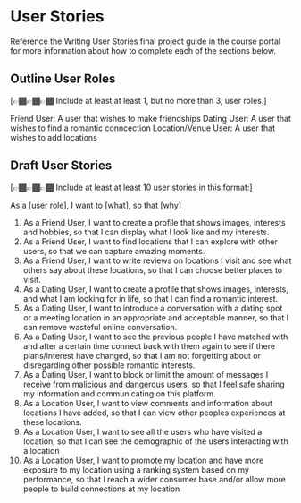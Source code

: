 # User Stories

Reference the Writing User Stories final project guide in the course portal for more information about how to complete each of the sections below.

## Outline User Roles

[👉🏾👉🏾👉🏾 Include at least at least 1, but no more than 3, user roles.]

Friend User: A user that wishes to make friendships
Dating User: A user that wishes to find a romantic conncection
Location/Venue User: A user that wishes to add locations

## Draft User Stories

[👉🏾👉🏾👉🏾 Include at least at least 10 user stories in this format:]

As a [user role], I want to [what], so that [why]

1. As a Friend User, I want to create a profile that shows images, interests and hobbies, so that I can display what I look like and my interests.
2. As a Friend User, I want to find locations that I can explore with other users, so that we can capture amazing moments.
3. As a Friend User, I want to write reviews on locations I visit and see what others say about these locations, so that I can choose better places to visit.
4. As a Dating User, I want to create a profile that shows images, interests, and what I am looking for in life, so that I can find a romantic interest.
5. As a Dating User, I want to introduce a conversation with a dating spot or a meeting location in an appropriate and acceptable manner, so that I can remove wasteful online conversation.
6. As a Dating User, I want to see the previous people I have matched with and after a certain time connect back with them again to see if there plans/interest have changed, so that I am not forgetting about or disregarding other possible romantic interests.
7. As a Dating User, I want to block or limit the amount of messages I receive from malicious and dangerous users, so that I feel safe sharing my information and communicating on this platform.
8. As a Location User, I want to view comments and information about locations I have added, so that I can view other peoples experiences at these locations.
9. As a Location User, I want to see all the users who have visited a location, so that I can see the demographic of the users interacting with a location
10. As a Location User, I want to promote my location and have more exposure to my location using a ranking system based on my performance, so that I reach a wider consumer base and/or allow more people to build connections at my location
